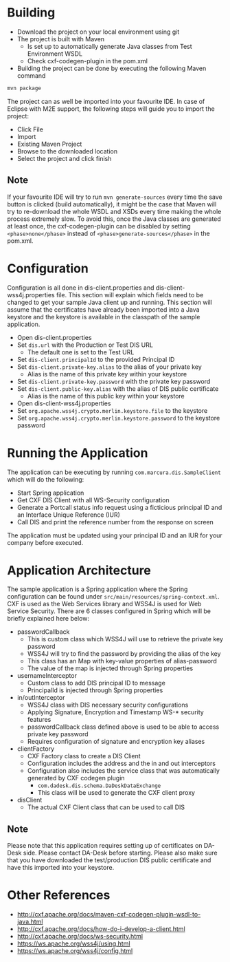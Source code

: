 # Building

- Download the project on your local environment using git
- The project is built with Maven
  - Is set up to automatically generate Java classes from Test Environment WSDL
  - Check cxf-codegen-plugin in the pom.xml
- Building the project can be done by executing the following Maven command

```bash
mvn package
```

The project can as well be imported into your favourite IDE. In case of Eclipse with M2E support, the following steps will guide you to import the project:

- Click File
- Import
- Existing Maven Project
- Browse to the downloaded location
- Select the project and click finish

## Note

If your favourite IDE will try to run `mvn generate-sources` every time the save button is clicked (build automatically), it might be the case that Maven will try to re-download the whole WSDL and XSDs every time making the whole process extremely slow. To avoid this, once the Java classes are generated at least once, the cxf-codegen-plugin can be disabled by setting `<phase>none</phase>` instead of `<phase>generate-sources</phase>` in the pom.xml.

# Configuration

Configuration is all done in dis-client.properties and dis-client-wss4j.properties file. This section will explain which fields need to be changed to get your sample Java client up and running. This section will assume that the certificates have already been imported into a Java keystore and the keystore is available in the classpath of the sample application.

- Open dis-client.properties
- Set `dis.url` with the Production or Test DIS URL
  - The default one is set to the Test URL
- Set `dis-client.principalId` to the provided Principal ID
- Set `dis-client.private-key.alias` to the alias of your private key
  - Alias is the name of this private key within your keystore
- Set `dis-client.private-key.password` with the private key password
- Set `dis-client.public-key.alias` with the alias of DIS public certificate
  - Alias is the name of this public key within your keystore
- Open dis-client-wss4j.properties
- Set `org.apache.wss4j.crypto.merlin.keystore.file` to the keystore
- Set `org.apache.wss4j.crypto.merlin.keystore.password` to the keystore password
  
# Running the Application

The application can be executing by running `com.marcura.dis.SampleClient` which will do the following:

- Start Spring application
- Get CXF DIS Client with all WS-Security configuration
- Generate a Portcall status info request using a ficticious principal ID and an Interface Unique Reference (IUR)
- Call DIS and print the reference number from the response on screen

The application must be updated using your principal ID and an IUR for your company before executed. 

# Application Architecture

The sample application is a Spring application where the Spring configuration can be found under `src/main/resources/spring-context.xml`. CXF is used as the Web Services library and WSS4J is used for Web Service Security. There are 6 classes configured in Spring which will be briefly explained here below:

- passwordCallback
  - This is custom class which WSS4J will use to retrieve the private key password
  - WSS4J will try to find the password by providing the alias of the key
  - This class has an Map with key-value properties of alias-password
  - The value of the map is injected through Spring properties
- usernameInterceptor
  - Custom class to add DIS principal ID to message
  - PrincipalId is injected through Spring properties
- in/outInterceptor
  - WSS4J class with DIS necessary security configurations
  - Applying Signature, Encryption and Timestamp WS-\* security features
  - passwordCallback class defined above is used to be able to access private key password
  - Requires configuration of signature and encryption key aliases
- clientFactory
  - CXF Factory class to create a DIS Client
  - Configuration includes the address and the in and out interceptors
  - Configuration also includes the service class that was automatically generated by CXF codegen plugin
    - `com.dadesk.dis.schema.DaDeskDataExchange`
    - This class will be used to generate the CXF client proxy
- disClient
  - The actual CXF Client class that can be used to call DIS

## Note

Please note that this application requires setting up of certificates on DA-Desk side. Please contact DA-Desk before starting. Please also make sure that you have downloaded the test/production DIS public certificate and have this imported into your keystore.

# Other References

- http://cxf.apache.org/docs/maven-cxf-codegen-plugin-wsdl-to-java.html
- http://cxf.apache.org/docs/how-do-i-develop-a-client.html
- http://cxf.apache.org/docs/ws-security.html
- https://ws.apache.org/wss4j/using.html
- https://ws.apache.org/wss4j/config.html
